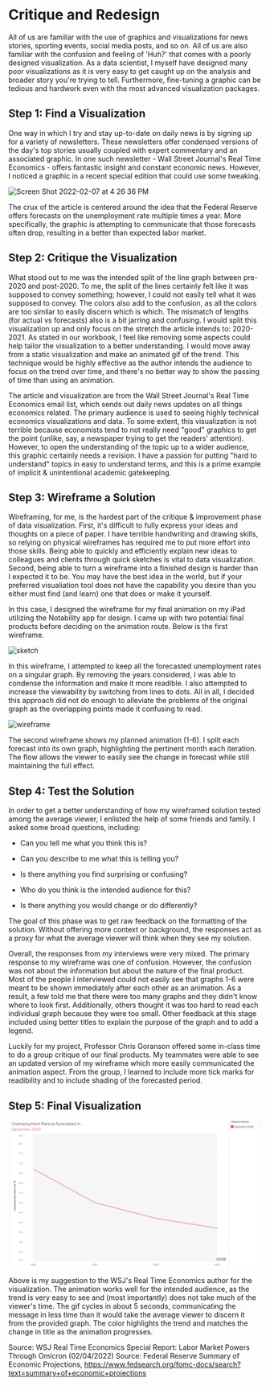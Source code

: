# Critique and Redesign 

All of us are familiar with the use of graphics and visualizations for news stories, sporting events, social media posts, and so on. All of us are also familiar with the confusion and feeling of 'Huh?' that comes with a poorly designed visualization. As a data scientist, I myself have designed many poor visualizations as  it is very easy to get caught up on the analysis and broader story you're trying to tell. Furthermore, fine-tuning a graphic can be tedious and hardwork even with the most advanced visualization packages. 

## Step 1: Find a Visualization 

One way in which I try and stay up-to-date on daily news is by signing up for a variety of newsletters. These newsletters offer condensed versions of the day's top stories usually coupled with expert commentary and an associated graphic. In one such newsletter -  Wall Street Journal's Real Time Economics - offers fantastic insight and constant economic news. However, I noticed a graphic in a recent special edition that could use some tweaking. 

<img width="795" alt="Screen Shot 2022-02-07 at 4 26 36 PM" src="https://user-images.githubusercontent.com/39040541/152874751-ded71c0f-200a-4126-9ebd-c7ca4ef99b88.png">

The crux of the article is centered around the idea that the Federal Reserve offers forecasts on the unemployment rate multiple times a year. More specifically, the graphic is attempting to communicate that those forecasts often drop, resulting in a better than expected labor market. 

## Step 2: Critique the Visualization 

What stood out to me was the intended split of the line graph between pre-2020 and post-2020. To me, the split of the lines certainly felt like it was supposed to convey something; however, I could not easily tell what it was supposed to convey. The colors also add to the confusion, as all the colors are too similar to easily discern which is which. The mismatch of lengths (for actual vs forecasts) also is a bit jarring and confusing. I would split this visualization up and only focus on the stretch the article intends to: 2020-2021. As stated in our workbook, I feel like removing some aspects could help tailor the visualization to a better understanding. I would move away from a static visualization and make an animated gif of the trend. This technique would be highly effective as the author intends the audience to focus on the trend over time, and there's no better way to show the passing of time than using an animation. 

The article and visualization are from the Wall Street Journal's Real Time Economics email list, which sends out daily news updates on all things economics related. The primary audience is used to seeing highly technical economics visualizations and data. To some extent, this visualization is not terrible because economists tend to not really need "good" graphics to get the point (unlike, say, a newspaper trying to get the readers' attention). However, to open the understanding of the topic up to a wider audience, this graphic certainly needs a revision. I have a passion for putting "hard to understand" topics in easy to understand terms, and this is a prime example of implicit & unintentional academic gatekeeping.  

## Step 3: Wireframe a Solution 

Wireframing, for me, is the hardest part of the critique & improvement phase of data visualization. First, it's difficult to fully express your ideas and thoughts on a piece of paper. I have terrible handwriting and drawing skills, so relying on physical wireframes has required me to put more effort into those skills. Being able to quickly and efficiently explain new ideas to colleagues and clients through quick sketches is vital to data visualization. Second, being able to turn a wireframe into a finished design is harder than I expected it to be. You may have the best idea in the world, but if your preferred visualiation tool does not have the capability you desire than you either must find (and learn) one that does or make it yourself. 

In this case, I designed the wireframe for my final animation on my iPad utilizing the Notability app for design. I came up with two potential final products before deciding on the animation route. Below is the first wireframe. 

![sketch](https://user-images.githubusercontent.com/39040541/152876107-af92f336-f7e0-4ce5-bcdd-50261790a7f3.jpeg)

In this wireframe, I attempted to keep all the forecasted unemployment rates on a singular graph. By removing the years considered, I was able to condense the information and make it more readible. I also attempted to increase the viewability by switching from lines to dots. All in all, I decided this approach did not do enough to alleviate the problems of the original graph as the overlapping points made it confusing to read. 

![wireframe](https://user-images.githubusercontent.com/39040541/152876306-24ffc759-6712-4374-b162-f8d54b1c8446.jpeg)

The second wireframe shows my planned animation (1-6). I split each forecast into its own graph, highlighting the pertinent month each iteration. The flow allows the viewer to easily see the change in forecast while still maintaining the full effect. 

## Step 4: Test the Solution 

In order to get a better understanding of how my wireframed solution tested among the average viewer, I enlisted the help of some friends and family. I asked some broad questions, including: 

- Can you tell me what you think this is?

- Can you describe to me what this is telling you?

- Is there anything you find surprising or confusing?

- Who do you think is the intended audience for this?

- Is there anything you would change or do differently?

The goal of this phase was to get raw feedback on the formatting of the solution. Without offering more context or background, the responses act as a proxy for what the average viewer will think when they see my solution. 

Overall, the responses from my interviews were very mixed. The primary response to my wireframe was one of confusion. However, the confusion was not about the information but about the nature of the final product. Most of the people I interviewed could not easily see that graphs 1-6 were meant to be shown immediately after each other as an animation. As a result, a few told me that there were too many graphs and they didn't know where to look first. Additionally, others thought it was too hard to read each individual graph because they were too small. Other feedback at this stage included using better titles to explain the purpose of the graph and to add a legend. 

Luckily for my project, Professor Chris Goranson offered some in-class time to do a group critique of our final products. My teammates were able to see an updated version of my wireframe which more easily communicated the animation aspect. From the group, I learned to include more tick marks for readibility and to include shading of the forecasted period. 

## Step 5: Final Visualization 

![](img/forecasts.gif)

Above is my suggestion to the WSJ's Real Time Economics author for the visualization. The animation works well for the intended audience, as the trend is very easy to see and (most importantly) does not take much of the viewer's time. The gif cycles in about 5 seconds, communicating the message in less time than it would take the average viewer to discern it from the provided graph. The color highlights the trend and matches the change in title as the animation progresses. 

Source: WSJ Real Time Economics Special Report: Labor Market Powers Through Omicron (02/04/2022) 
Source: Federal Reserve Summary of Economic Projections, https://www.fedsearch.org/fomc-docs/search?text=summary+of+economic+projections


